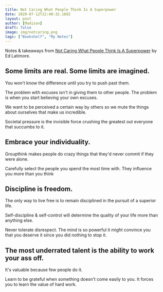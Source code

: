```yaml
---
title: Not Caring What People Think Is A Superpower
date: 2020-07-12T22:40:32.169Z
layout: post
author: [Madison]
draft: false
image: img/notcaring.png
tags: ["Bookshelf", "My Notes"]
---
```


Notes & takeaways from [Not Caring What People Think Is A Superpower](https://amzn.to/35ANDTC) by Ed Latimore.

## Some limits are real. Some limits are imagined. 

You won't know the difference until you try to push past them.

The problem with excuses isn't in giving them to other people. The problem is when you start believing your own excuses.

We want to be perceived a certain way by others so we mute the things about ourselves that make us incredible.

Societal pressure is the invisible force crushing the greatest out everyone  that succumbs to it. 

## Embrace your individuality. 

Groupthink makes people do crazy things that they'd never commit if they were alone.

Carefully select the people you spend the most time with. They influence you more than you think

## Discipline is freedom. 

The only way to live free is to remain disciplined in the pursuit of a superior life. 

Self-discipline & self-control will determine the quality of your life more than anything else.

Never tolerate disrespect. The mind is so powerful it might convince you that you deserve it since you did nothing to stop it.

## The most underrated talent is the ability to work your ass off.

It's valuable because few people do it. 

Learn to be grateful when something doesn't come easily to you. It forces you to learn the value of hard work. 